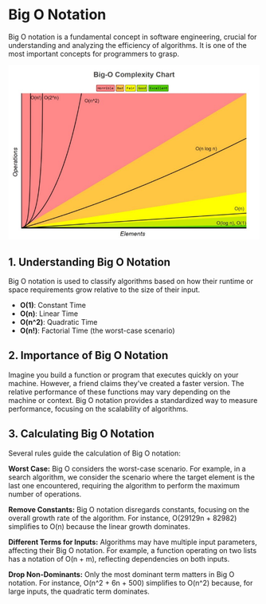 # Big O Notation
Big O notation is a fundamental concept in software engineering, crucial for understanding and analyzing the efficiency of algorithms. It is one of the most important concepts for programmers to grasp.

![Big-O-Notation-Graph](./imgs/Big-O-Notation.jpeg)

## 1. Understanding Big O Notation
Big O notation is used to classify algorithms based on how their runtime or space requirements grow relative to the size of their input.

* **O(1)**: Constant Time
* **O(n)**: Linear Time
* **O(n^2)**: Quadratic Time
* **O(n!)**: Factorial Time (the worst-case scenario)

## 2. Importance of Big O Notation
Imagine you build a function or program that executes quickly on your machine. However, a friend claims they've created a faster version. The relative performance of these functions may vary depending on the machine or context. Big O notation provides a standardized way to measure performance, focusing on the scalability of algorithms.

## 3. Calculating Big O Notation
Several rules guide the calculation of Big O notation:

**Worst Case:** Big O considers the worst-case scenario. For example, in a search algorithm, we consider the scenario where the target element is the last one encountered, requiring the algorithm to perform the maximum number of operations.

**Remove Constants:** Big O notation disregards constants, focusing on the overall growth rate of the algorithm. For instance, O(29129n + 82982) simplifies to O(n) because the linear growth dominates.

**Different Terms for Inputs:** Algorithms may have multiple input parameters, affecting their Big O notation. For example, a function operating on two lists has a notation of O(n + m), reflecting dependencies on both inputs.

**Drop Non-Dominants:** Only the most dominant term matters in Big O notation. For instance, O(n^2 + 6n + 500) simplifies to O(n^2) because, for large inputs, the quadratic term dominates.